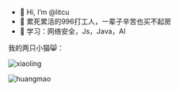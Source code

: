 - 👋 Hi, I’m @litcu
- 👀 累死累活的996打工人，一辈子辛苦也买不起房
- 🌱 学习：网络安全，Js，Java，AI

我的两只小猫😸：

![xiaoling](https://github.com/litcu/litcu/assets/153990846/fe4e1b7f-8435-4314-9a58-2ddaf6829379)

![huangmao](https://github.com/litcu/litcu/assets/153990846/7adf037d-9d20-4ad2-b557-c08d9c63b4c1)


<!---
litcu/litcu is a ✨ special ✨ repository because its `README.md` (this file) appears on your GitHub profile.
You can click the Preview link to take a look at your changes.
--->
